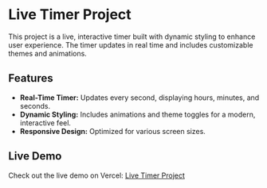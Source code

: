 # Live Timer Project

This project is a live, interactive timer built with dynamic styling to enhance user experience. The timer updates in real time and includes customizable themes and animations.

## Features
- **Real-Time Timer:** Updates every second, displaying hours, minutes, and seconds.
- **Dynamic Styling:** Includes animations and theme toggles for a modern, interactive feel.
- **Responsive Design:** Optimized for various screen sizes.

## Live Demo
Check out the live demo on Vercel: [Live Timer Project](https://js-live-timer.vercel.app/)


